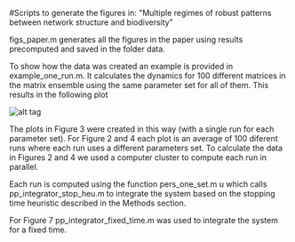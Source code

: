 #Scripts to generate the figures in: "Multiple regimes of robust patterns between network structure and biodiversity"

figs_paper.m generates all the figures in the paper using results precomputed and saved in the folder data.

To show how the data was created an example is provided in example_one_run.m. It calculates the dynamics for  100 different matrices in the  matrix ensemble using the same parameter set for all of them. This results in the following plot

![alt tag](https://github.com/lfjover/networks_params/blob/master/bio_one_set.png)

The plots in Figure 3 were created in this way (with a single run for each parameter set). For Figure 2 and 4 each plot is an average of 100 diferent runs where each run uses a different parameters set. To calculate the data in Figures 2 and 4 we used a computer cluster to compute each run in parallel.

Each run is computed using the function pers_one_set.m u which calls pp_integrator_stop_heu.m to integrate  the system based on the stopping time heuristic described in the Methods section.

For Figure 7 pp_integrator_fixed_time.m was used to integrate the system for a fixed time.
